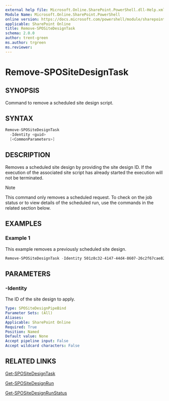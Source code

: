 ```yaml
---
external help file: Microsoft.Online.SharePoint.PowerShell.dll-Help.xml
Module Name: Microsoft.Online.SharePoint.PowerShell
online version: https://docs.microsoft.com/powershell/module/sharepoint-online/remove-spositedesigntask
applicable: SharePoint Online
title: Remove-SPOSiteDesignTask
schema: 2.0.0
author: trent-green
ms.author: trgreen
ms.reviewer:
---
```


# Remove-SPOSiteDesignTask

## SYNOPSIS

Command to remove a scheduled site design script.

## SYNTAX

```powershell
Remove-SPOSiteDesignTask
  -Identity <guid>
  [<CommonParameters>]
```

## DESCRIPTION

Removes a scheduled site design by providing the site design ID. If the execution of the associated site script has already started the execution will not be terminated.

> [!NOTE]
> This command only removes a scheduled request. To check on the job status or to view details of the scheduled run, use the commands in the related section below.

## EXAMPLES

### Example 1

This example removes a previously scheduled site design.

```powershell
Remove-SPOSiteDesignTask -Identity 501z8c32-4147-44d4-8607-26c2f67cae82
```

## PARAMETERS

### -Identity

The ID of the site design to apply.

```yaml
Type: SPOSiteDesignPipeBind
Parameter Sets: (All)
Aliases:
Applicable: SharePoint Online
Required: True
Position: Named
Default value: None
Accept pipeline input: False
Accept wildcard characters: False
```

## RELATED LINKS

[Get-SPOSiteDesignTask](Get-SPOSiteDesignTask.md)

[Get-SPOSiteDesignRun](Get-SPOSiteDesignRun.md)

[Get-SPOSiteDesignRunStatus](Get-SPOSiteDesignRunStatus.md)
